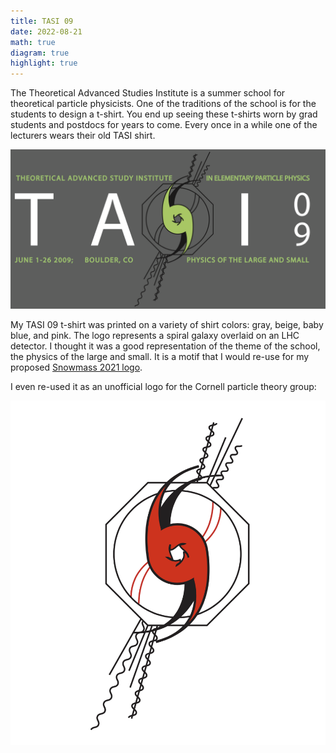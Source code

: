 ```yaml
---
title: TASI 09
date: 2022-08-21
math: true
diagram: true
highlight: true
---
```

The Theoretical Advanced Studies Institute is a summer school for theoretical particle physicists. One of the traditions of the school is for the students to design a t-shirt. You end up seeing these t-shirts worn by grad students and postdocs for years to come. Every once in a while one of the lecturers wears their old TASI shirt.

![TASI Logo](./tasi09.png)

My TASI 09 t-shirt was printed on a variety of shirt colors: gray, beige, baby blue, and pink. The logo represents a spiral galaxy overlaid on an LHC detector. I thought it was a good representation of the theme of the school, the physics of the large and small. It is a motif that I would re-use for my proposed [Snowmass 2021 logo](../snowmass/).

I even re-used it as an unofficial logo for the Cornell particle theory group:

![Galaxy Collider](./galaxycollider.png)